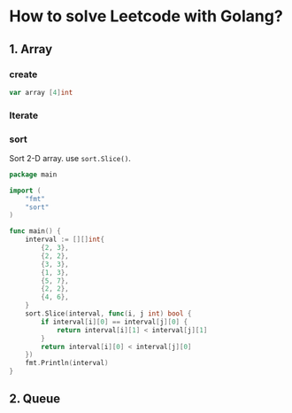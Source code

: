 # How to solve Leetcode with Golang?

 ## 1. Array

### create

```go
var array [4]int
```



### Iterate

### sort

Sort 2-D array. use `sort.Slice()`.

```go
package main

import (
	"fmt"
	"sort"
)

func main() {
	interval := [][]int{
		{2, 3},
		{2, 2},
		{3, 3},
		{1, 3},
		{5, 7},
		{2, 2},
		{4, 6},
	}
	sort.Slice(interval, func(i, j int) bool {
		if interval[i][0] == interval[j][0] {
			return interval[i][1] < interval[j][1]
		}
		return interval[i][0] < interval[j][0]
	})
	fmt.Println(interval)
}
```



## 2. Queue





 
